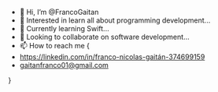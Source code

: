 - 👋 Hi, I’m @FrancoGaitan
- 👀 Interested in learn all about programming development...
- 🌱 Currently learning Swift...
- 💞️ Looking to collaborate on software development...
- 📫 How to reach me {
- https://linkedin.com/in/franco-nicolas-gaitán-374699159
- gaitanfranco01@gmail.com

}

<!---
Felpos1/Felpos1 is a ✨ special ✨ repository because its `README.md` (this file) appears on your GitHub profile.
You can click the Preview link to take a look at your changes.
--->
